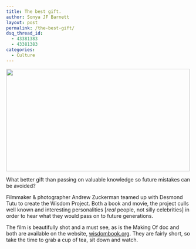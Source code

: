 ```yaml
---
title: The best gift.
author: Sonya JF Barnett
layout: post
permalink: /the-best-gift/
dsq_thread_id:
  - 43381383
  - 43381383
categories:
  - Culture
---
```

<img class="alignnone size-medium wp-image-669" title="picture-131" src="http://hypenotic.com/wordpress/wp-content/uploads/2008/11/picture-131-500x279.png" alt="" width="500" height="279" />

What better gift than passing on valuable knowledge so future mistakes can be avoided?

Filmmaker & photographer Andrew Zuckerman teamed up with Desmond Tutu to create the Wisdom Project. Both a book and movie, the project culls well known and interesting personalities [*real* people, not silly celebrities] in order to hear what they would pass on to future generations.

The film is beautifully shot and a must see, as is the Making Of doc and both are available on the website, [wisdombook.org][1]. They are fairly short, so take the time to grab a cup of tea, sit down and watch.

 [1]: http://www.wisdombook.org/